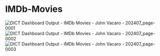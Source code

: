 # IMDb-Movies


![DICT Dashboard Output - IMDb Movies - John Vacaro  -  202407_page-0001](https://github.com/user-attachments/assets/11fe6574-e711-4431-b1da-ea88035937ab)
![DICT Dashboard Output - IMDb Movies - John Vacaro  -  202407_page-0002](https://github.com/user-attachments/assets/e828edea-26d8-4ee5-bc42-4faa2e701d45)
![DICT Dashboard Output - IMDb Movies - John Vacaro  -  202407_page-0003](https://github.com/user-attachments/assets/2917e7b5-2a4e-4f89-903b-2bc7fc098b9d)

